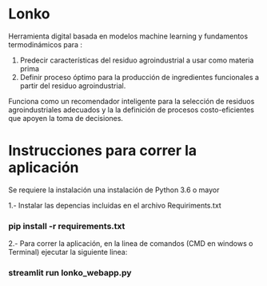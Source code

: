 # Lonko
Herramienta digital basada en modelos machine learning y fundamentos termodinámicos para :
1. Predecir características del residuo agroindustrial a usar como materia prima
2. Definir proceso óptimo para la producción de ingredientes funcionales a partir del residuo agroindustrial.

Funciona como un recomendador inteligente para la selección de residuos agroindustriales adecuados y la la definición de procesos costo-eficientes que apoyen la toma de decisiones.

# Instrucciones para correr la aplicación

Se requiere la instalación una instalación de Python 3.6 o mayor

1.- Instalar las depencias incluidas en el archivo Requiriments.txt 

### pip install -r requirements.txt

2.- Para correr la aplicación, en la linea de comandos (CMD en windows o Terminal) ejecutar la siguiente linea: 

### streamlit run lonko_webapp.py
